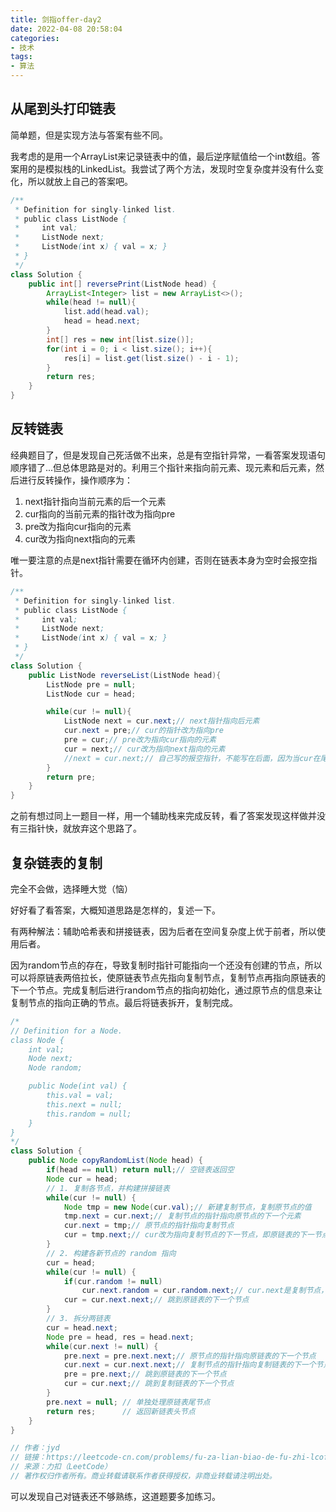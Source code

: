```yaml
---
title: 剑指offer-day2
date: 2022-04-08 20:58:04
categories:
- 技术
tags:
- 算法
---
```


## 从尾到头打印链表

简单题，但是实现方法与答案有些不同。

我考虑的是用一个ArrayList来记录链表中的值，最后逆序赋值给一个int数组。答案用的是模拟栈的LinkedList。我尝试了两个方法，发现时空复杂度并没有什么变化，所以就放上自己的答案吧。

```java
/**
 * Definition for singly-linked list.
 * public class ListNode {
 *     int val;
 *     ListNode next;
 *     ListNode(int x) { val = x; }
 * }
 */
class Solution {
    public int[] reversePrint(ListNode head) {
        ArrayList<Integer> list = new ArrayList<>();
        while(head != null){
            list.add(head.val);
            head = head.next;
        }
        int[] res = new int[list.size()];
        for(int i = 0; i < list.size(); i++){
            res[i] = list.get(list.size() - i - 1);
        }
        return res;
    }
}
```

## 反转链表

经典题目了，但是发现自己死活做不出来，总是有空指针异常，一看答案发现语句顺序错了...但总体思路是对的。利用三个指针来指向前元素、现元素和后元素，然后进行反转操作，操作顺序为：

1. next指针指向当前元素的后一个元素
2. cur指向的当前元素的指针改为指向pre
3. pre改为指向cur指向的元素
4. cur改为指向next指向的元素

唯一要注意的点是next指针需要在循环内创建，否则在链表本身为空时会报空指针。

```java
/**
 * Definition for singly-linked list.
 * public class ListNode {
 *     int val;
 *     ListNode next;
 *     ListNode(int x) { val = x; }
 * }
 */
class Solution {
    public ListNode reverseList(ListNode head){
        ListNode pre = null;
        ListNode cur = head;

        while(cur != null){
            ListNode next = cur.next;// next指针指向后元素
            cur.next = pre;// cur的指针改为指向pre
            pre = cur;// pre改为指向cur指向的元素
            cur = next;// cur改为指向next指向的元素
            //next = cur.next;// 自己写的报空指针，不能写在后面，因为当cur在尾指针null时，无法获取next
        }
        return pre;
    }
}
```

之前有想过同上一题目一样，用一个辅助栈来完成反转，看了答案发现这样做并没有三指针快，就放弃这个思路了。

## 复杂链表的复制

完全不会做，选择睡大觉（恼）

好好看了看答案，大概知道思路是怎样的，复述一下。

有两种解法：辅助哈希表和拼接链表，因为后者在空间复杂度上优于前者，所以使用后者。

因为random节点的存在，导致复制时指针可能指向一个还没有创建的节点，所以可以将原链表两倍拉长，使原链表节点先指向复制节点，复制节点再指向原链表的下一个节点。完成复制后进行random节点的指向初始化，通过原节点的信息来让复制节点的指向正确的节点。最后将链表拆开，复制完成。

```java
/*
// Definition for a Node.
class Node {
    int val;
    Node next;
    Node random;

    public Node(int val) {
        this.val = val;
        this.next = null;
        this.random = null;
    }
}
*/
class Solution {
    public Node copyRandomList(Node head) {
        if(head == null) return null;// 空链表返回空
        Node cur = head;
        // 1. 复制各节点，并构建拼接链表
        while(cur != null) {
            Node tmp = new Node(cur.val);// 新建复制节点，复制原节点的值
            tmp.next = cur.next;// 复制节点的指针指向原节点的下一个元素
            cur.next = tmp;// 原节点的指针指向复制节点
            cur = tmp.next;// cur改为指向复制节点的下一节点，即原链表的下一节点
        }
        // 2. 构建各新节点的 random 指向
        cur = head;
        while(cur != null) {
            if(cur.random != null)
                cur.next.random = cur.random.next;// cur.next是复制节点，说明将复制节点的random指针指向原节点的random指针指向的节点的下一个节点，即也是复制节点
            cur = cur.next.next;// 跳到原链表的下一个节点
        }
        // 3. 拆分两链表
        cur = head.next;
        Node pre = head, res = head.next;
        while(cur.next != null) {
            pre.next = pre.next.next;// 原节点的指针指向原链表的下一个节点
            cur.next = cur.next.next;// 复制节点的指针指向复制链表的下一个节点
            pre = pre.next;// 跳到原链表的下一个节点
            cur = cur.next;// 跳到复制链表的下一个节点
        }
        pre.next = null; // 单独处理原链表尾节点
        return res;      // 返回新链表头节点
    }
}

// 作者：jyd
// 链接：https://leetcode-cn.com/problems/fu-za-lian-biao-de-fu-zhi-lcof/solution/jian-zhi-offer-35-fu-za-lian-biao-de-fu-zhi-ha-xi-/
// 来源：力扣（LeetCode）
// 著作权归作者所有。商业转载请联系作者获得授权，非商业转载请注明出处。
```

可以发现自己对链表还不够熟练，这道题要多加练习。
